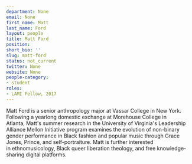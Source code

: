 ```yaml
---
department: None
email: None
first_name: Matt
last_name: Ford
layout: people
title: Matt Ford
position:
short_bio: ''
slug: matt-ford
status: not_current
twitter: None
website: None
people-category:
- student
roles:
- LAMI Fellow, 2017
---
```


Matt Ford is a senior anthropology major at Vassar College in New York. Following a yearlong domestic exchange at Morehouse College in Atlanta, Matt's summer research in the University of Virginia's Leadership Alliance Mellon Initiative program examines the evolution of non-binary gender performance in Black fashion and popular music through Grace Jones, Prince, and self-portraiture. Matt is further interested in ethnomusicology, Black queer liberation theology, and free knowledge-sharing digital platforms.
